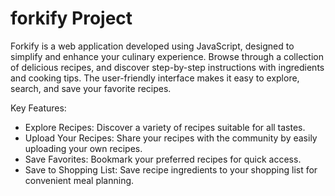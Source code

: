 # forkify Project

Forkify is a web application developed using JavaScript, designed to simplify and enhance your culinary experience. Browse through a collection of delicious recipes, and discover step-by-step instructions with ingredients and cooking tips. The user-friendly interface makes it easy to explore, search, and save your favorite recipes.

Key Features:

- Explore Recipes: Discover a variety of recipes suitable for all tastes.
- Upload Your Recipes: Share your recipes with the community by easily uploading your own recipes.
- Save Favorites: Bookmark your preferred recipes for quick access.
- Save to Shopping List: Save recipe ingredients to your shopping list for convenient meal planning.
